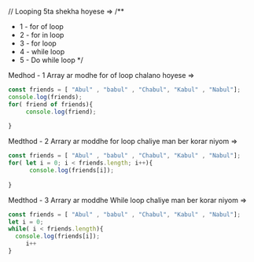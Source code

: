 // Looping 5ta shekha hoyese  =>
/**
 *  1 - for  of loop
 *  2 - for  in loop
 *  3 - for loop
 * 4 -  while loop
 * 5 - Do while loop
 */

Medhod - 1
Array ar modhe for of loop chalano hoyese =>
```js
const friends = [ "Abul" , "babul" , "Chabul", "Kabul" , "Nabul"];
console.log(friends);
for( friend of friends){
     console.log(friend);
     
}
```


Medthod - 2 
Arrary ar moddhe for loop chaliye man ber korar niyom =>
```js
const friends = [ "Abul" , "babul" , "Chabul", "Kabul" , "Nabul"];
for( let i = 0; i < friends.length; i++){
      console.log(friends[i]);
      
}
```

Medthod - 3
Arrary ar moddhe While loop chaliye man ber korar niyom =>
```js
const friends = [ "Abul" , "babul" , "Chabul", "Kabul" , "Nabul"];
let i = 0;
while( i < friends.length){
  console.log(friends[i]);
     i++
}
```